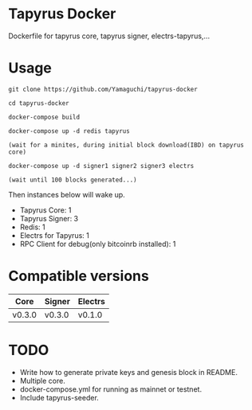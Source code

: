 # Tapyrus Docker
Dockerfile for tapyrus core, tapyrus signer, electrs-tapyrus,...

# Usage

```
git clone https://github.com/Yamaguchi/tapyrus-docker

cd tapyrus-docker

docker-compose build

docker-compose up -d redis tapyrus

(wait for a minites, during initial block download(IBD) on tapyrus core)

docker-compose up -d signer1 signer2 signer3 electrs

(wait until 100 blocks generated...)
```

Then instances below will wake up.
- Tapyrus Core: 1
- Tapyrus Signer: 3
- Redis: 1
- Electrs for Tapyrus: 1
- RPC Client for debug(only bitcoinrb installed): 1
 
# Compatible versions

|Core|Signer|Electrs|
| -- | -- | -- |
|v0.3.0|v0.3.0|v0.1.0|
 

# TODO 

- Write how to generate private keys and genesis block in README.
- Multiple core.
- docker-compose.yml for running as mainnet or testnet.
- Include tapyrus-seeder.

